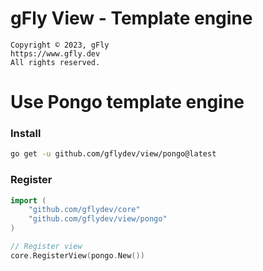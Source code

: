 # gFly View - Template engine

    Copyright © 2023, gFly
    https://www.gfly.dev
    All rights reserved.

# Use Pongo template engine

### Install
```bash
go get -u github.com/gflydev/view/pongo@latest
```

### Register
```go
import (
    "github.com/gflydev/core"
    "github.com/gflydev/view/pongo"	
)

// Register view
core.RegisterView(pongo.New())
```
